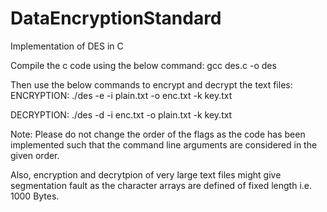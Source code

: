 # DataEncryptionStandard
Implementation of DES in C

Compile the c code using the below command:
gcc des.c -o des

Then use the below commands to encrypt and decrypt the text files:
ENCRYPTION:
./des -e -i plain.txt -o enc.txt -k key.txt

DECRYPTION:
./des -d -i enc.txt -o plain.txt -k key.txt


Note: Please do not change the order of the flags as the code has been implemented such that the command line arguments 
are considered in the given order.

Also, encryption and decrytpion of very large text files might give segmentation fault as the character arrays are 
defined of fixed length i.e. 1000 Bytes.
